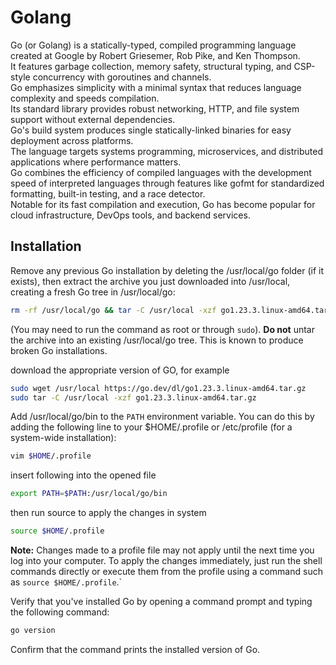 # Golang

Go (or Golang) is a statically-typed, compiled programming language created at Google by Robert Griesemer, Rob Pike, and Ken Thompson.  
It features garbage collection, memory safety, structural typing, and CSP-style concurrency with goroutines and channels.  
Go emphasizes simplicity with a minimal syntax that reduces language complexity and speeds compilation.  
Its standard library provides robust networking, HTTP, and file system support without external dependencies.  
Go's build system produces single statically-linked binaries for easy deployment across platforms.  
The language targets systems programming, microservices, and distributed applications where performance matters.  
Go combines the efficiency of compiled languages with the development speed of interpreted languages through features like gofmt for standardized formatting, built-in testing, and a race detector.  
Notable for its fast compilation and execution, Go has become popular for cloud infrastructure, DevOps tools, and backend services.

## Installation

Remove any previous Go installation by deleting the /usr/local/go folder (if it exists), then extract the archive you just downloaded into /usr/local, creating a fresh Go tree in /usr/local/go:
```bash
rm -rf /usr/local/go && tar -C /usr/local -xzf go1.23.3.linux-amd64.tar.gz
```
(You may need to run the command as root or through `sudo`).
 **Do not** untar the archive into an existing /usr/local/go tree. This is known to produce broken Go installations.

download the appropriate version of GO, for example
```bash
sudo wget /usr/local https://go.dev/dl/go1.23.3.linux-amd64.tar.gz
sudo tar -C /usr/local -xzf go1.23.3.linux-amd64.tar.gz
```
    
Add /usr/local/go/bin to the `PATH` environment variable.
You can do this by adding the following line to your $HOME/.profile or /etc/profile (for a system-wide installation):
```bash
vim $HOME/.profile
```
insert following into the opened file
```bash
export PATH=$PATH:/usr/local/go/bin
```
then run source to apply the changes in system
```bash
source $HOME/.profile
```
    
**Note:** Changes made to a profile file may not apply until the next time you log into your computer. To apply the changes immediately, just run the shell commands directly or execute them from the profile using a command such as `source $HOME/.profile`.`  
    
Verify that you've installed Go by opening a command prompt and typing the following command:
```bash
go version
```    
Confirm that the command prints the installed version of Go.
